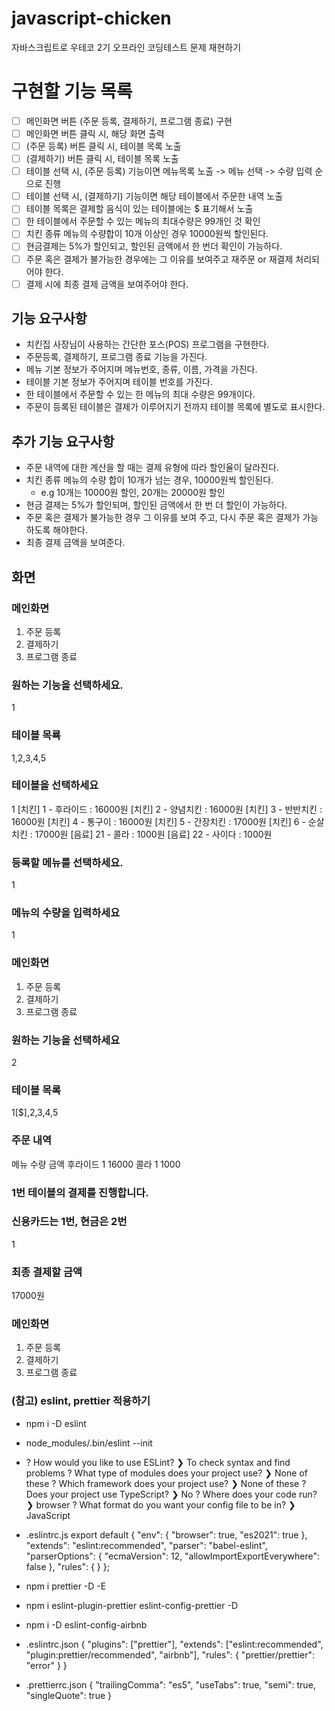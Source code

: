 # javascript-chicken
자바스크립트로 우테코 2기 오프라인 코딩테스트 문제 재현하기

# 구현할 기능 목록
- [ ] 메인화면 버튼 (주문 등록, 결제하기, 프로그램 종료) 구현
- [ ] 메인화면 버튼 클릭 시, 해당 화면 출력
- [ ] (주문 등록) 버튼 클릭 시, 테이블 목록 노출
- [ ] (결제하기) 버튼 클릭 시, 테이블 목록 노출
- [ ] 테이블 선택 시, (주문 등록) 기능이면 메뉴목록 노출 -> 메뉴 선택 -> 수량 입력 순으로 진행
- [ ] 테이블 선택 시, (결제하기) 기능이면 해당 테이블에서 주문한 내역 노출
- [ ] 테이블 목록은 결제할 음식이 있는 테이블에는 $ 표기해서 노출
- [ ] 한 테이블에서 주문할 수 있는 메뉴의 최대수량은 99개인 것 확인
- [ ] 치킨 종류 메뉴의 수량합이 10개 이상인 경우 10000원씩 할인된다.
- [ ] 현금결제는 5%가 할인되고, 할인된 금액에서 한 번더 확인이 가능하다.
- [ ] 주문 혹은 결제가 불가능한 경우에는 그 이유를 보여주고 재주문 or 재결제 처리되어야 한다.
- [ ] 결제 시에 최종 결제 금액을 보여주어야 한다.

## 기능 요구사항
* 치킨집 사장님이 사용하는 간단한 포스(POS) 프로그램을 구현한다.
* 주문등록, 결제하기, 프로그램 종료 기능을 가진다.
* 메뉴 기본 정보가 주어지며 메뉴번호, 종류, 이름, 가격을 가진다.
* 테이블 기본 정보가 주어지며 테이블 번호를 가진다.
* 한 테이블에서 주문할 수 있는 한 메뉴의 최대 수량은 99개이다.
* 주문이 등록된 테이블은 결제가 이루어지기 전까지 테이블 목록에 별도로 표시한다.

## 추가 기능 요구사항
* 주문 내역에 대한 계산을 할 때는 결제 유형에 따라 할인율이 달라진다.
* 치킨 종류 메뉴의 수량 합이 10개가 넘는 경우, 10000원씩 할인된다.
    * e.g 10개는 10000원 할인, 20개는 20000원 할인
* 현금 결제는 5%가 할인되며, 할인된 금액에서 한 번 더 할인이 가능하다.
* 주문 혹은 결제가 불가능한 경우 그 이유를 보여 주고, 다시 주문 혹은 결제가 가능하도록 해야한다.
* 최종 결제 금액을 보여준다.

## 화면

### 메인화면
1. 주문 등록
2. 결제하기
3. 프로그램 종료

### 원하는 기능을 선택하세요.
1

### 테이블 목룍
1,2,3,4,5

### 테이블을 선택하세요
1
[치킨] 1 - 후라이드 : 16000원
[치킨] 2 - 양념치킨 : 16000원
[치킨] 3 - 반반치킨 : 16000원
[치킨] 4 - 통구이 : 16000원
[치킨] 5 - 간장치킨 : 17000원
[치킨] 6 - 순살치킨 : 17000원
[음료] 21 - 콜라 : 1000원
[음료] 22 - 사이다 : 1000원

### 등록할 메뉴를 선택하세요.
1

### 메뉴의 수량을 입력하세요
1

### 메인화면
1. 주문 등록
2. 결제하기
3. 프로그램 종료

### 원하는 기능을 선택하세요
2

### 테이블 목록
1[$],2,3,4,5

### 주문 내역
메뉴 수량 금액
후라이드 1 16000
콜라 1 1000

### 1번 테이블의 결제를 진행합니다.
### 신용카드는 1번, 현금은 2번
1

### 최종 결제할 금액
17000원

### 메인화면
1. 주문 등록
2. 결제하기
3. 프로그램 종료


### (참고) eslint, prettier 적용하기
- npm i -D eslint
- node_modules/.bin/eslint --init
- ? How would you like to use ESLint?
    ❯ To check syntax and find problems
? What type of modules does your project use?
    ❯ None of these
? Which framework does your project use?
    ❯ None of these
? Does your project use TypeScript?
    ❯ No
? Where does your code run?
    ❯ browser
? What format do you want your config file to be in?
    ❯ JavaScript

- .eslintrc.js
export default {
    "env": {
        "browser": true,
        "es2021": true
    },
    "extends": "eslint:recommended",
    "parser": "babel-eslint",
    "parserOptions": {
        "ecmaVersion": 12,
        "allowImportExportEverywhere": false
    },
    "rules": {
    }
};

- npm i prettier -D -E
- npm i eslint-plugin-prettier eslint-config-prettier -D
- npm i -D eslint-config-airbnb

- .eslintrc.json
{
    "plugins": ["prettier"],
    "extends": ["eslint:recommended", "plugin:prettier/recommended", "airbnb"],
    "rules": {
      "prettier/prettier": "error"
    }
  }

- .prettierrc.json
{
	"trailingComma": "es5",
	"useTabs": true,
	"semi": true,
	"singleQuote": true
}